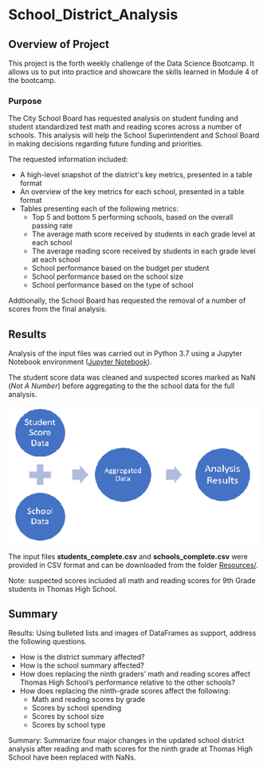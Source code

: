 # School_District_Analysis

## Overview of Project

This project is the forth weekly challenge of the Data Science Bootcamp. It allows us to put into practice and showcare the skills learned in Module 4 of the bootcamp.

### Purpose

The City School Board has requested analysis on student funding and student standardized test math and reading scores across a number of schools. This analysis will help the School Superintendent and School Board in making decisions regarding future funding and priorities.

The requested information included:

- A high-level snapshot of the district's key metrics, presented in a table format
- An overview of the key metrics for each school, presented in a table format
- Tables presenting each of the following metrics:
  - Top 5 and bottom 5 performing schools, based on the overall passing rate
  - The average math score received by students in each grade level at each school
  - The average reading score received by students in each grade level at each school
  - School performance based on the budget per student
  - School performance based on the school size
  - School performance based on the type of school

Addtionally, the School Board has requested the removal of a number of scores from the final analysis.

## Results

Analysis of the input files was carried out in Python 3.7 using a Jupyter Notebook environment ([Jupyter Notebook](PyCitySchools_Challenge.ipynb)).  

The student score data was cleaned and suspected scores marked as NaN (*Not A Number*) before aggregating to the the school data for the full analysis.

![Workflow diagram](Resources/workflow.png)

The input files **students_complete.csv** and **schools_complete.csv** were provided in CSV format and can be downloaded from the folder [Resources/](Resources/).

Note:  suspected scores included all math and reading scores for 9th Grade students in Thomas High School.

## Summary



Results: Using bulleted lists and images of DataFrames as support, address the following questions.

- How is the district summary affected?
- How is the school summary affected?
- How does replacing the ninth graders’ math and reading scores affect Thomas High School’s performance relative to the other schools?
- How does replacing the ninth-grade scores affect the following:
    - Math and reading scores by grade
    - Scores by school spending
    - Scores by school size
    - Scores by school type

Summary: Summarize four major changes in the updated school district analysis after reading and math scores for the ninth grade at Thomas High School have been replaced with NaNs.